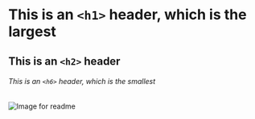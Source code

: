# This is an `<h1>` header, which is the largest
## This is an `<h2>` header
###### This is an `<h6>` header, which is the smallest

![Image for readme](https://octodex.github.com/images/yaktocat.png)
